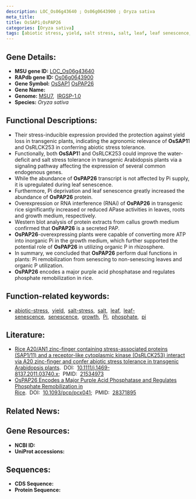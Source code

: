 ```yaml
---
description: LOC_Os06g43640 ; Os06g0643900 ; Oryza sativa
meta_title:
title: OsSAP1;OsPAP26
categories: [Oryza sativa]
tags: [abiotic stress, yield, salt stress, salt, leaf, leaf senescence, senescence, growth, Pi, phosphate,  pi ]
---
```


## Gene Details:
- **MSU gene ID:** [LOC_Os06g43640](http://rice.uga.edu/cgi-bin/ORF_infopage.cgi?orf=LOC_Os06g43640)  
- **RAPdb gene ID:** [Os06g0643900](https://rapdb.dna.affrc.go.jp/locus/?name=Os06g0643900)  
- **Gene Symbol:** <u>OsSAP1</u>&nbsp;<u>OsPAP26</u>
- **Gene Name:**
- **Genome:**  [MSU7](http://rice.uga.edu/),&nbsp;&nbsp;[IRGSP-1.0](https://rapdb.dna.affrc.go.jp/download/irgsp1.html)
- **Species:** *Oryza sativa*

## Functional Descriptions:
   - Their stress-inducible expression provided the protection against yield loss in transgenic plants, indicating the agronomic relevance of **OsSAP1**1 and OsRLCK253 in conferring abiotic stress tolerance.
   - Functionally, both **OsSAP1**1 and OsRLCK253 could improve the water-deficit and salt stress tolerance in transgenic Arabidopsis plants via a signaling pathway affecting the expression of several common endogenous genes.
   - While the abundance of **OsPAP26** transcript is not affected by Pi supply, it is upregulated during leaf senescence.
   - Furthermore, Pi deprivation and leaf senescence greatly increased the abundance of **OsPAP26** protein.
   - Overexpression or RNA interference (RNAi) of **OsPAP26** in transgenic rice significantly increased or reduced APase activities in leaves, roots and growth medium, respectively.
   - Western blot analysis of protein extracts from callus growth medium confirmed that **OsPAP26** is a secreted PAP.
   - **OsPAP26**-overexpressing plants were capable of converting more ATP into inorganic Pi in the growth medium, which further supported the potential role of **OsPAP26** in utilizing organic P in rhizosphere.
   - In summary, we concluded that **OsPAP26** perform dual functions in plants: Pi remobilization from senescing to non-senescing leaves and organic P utilization.
   - **OsPAP26** encodes a major purple acid phosphatase and regulates phosphate remobilization in rice.

## Function-related keywords:
   - [abiotic-stress](/tags/abiotic-stress/),&nbsp;&nbsp;[yield](/tags/yield/),&nbsp;&nbsp;[salt-stress](/tags/salt-stress/),&nbsp;&nbsp;[salt](/tags/salt/),&nbsp;&nbsp;[leaf](/tags/leaf/),&nbsp;&nbsp;[leaf-senescence](/tags/leaf-senescence/),&nbsp;&nbsp;[senescence](/tags/senescence/),&nbsp;&nbsp;[growth](/tags/growth/),&nbsp;&nbsp;[Pi](/tags/Pi/),&nbsp;&nbsp;[phosphate](/tags/phosphate/),&nbsp;&nbsp;[pi](/tags/pi/)

## Literature:
   - [Rice A20/AN1 zinc-finger containing stress-associated proteins (SAP1/11) and a receptor-like cytoplasmic kinase (OsRLCK253) interact via A20 zinc-finger and confer abiotic stress tolerance in transgenic Arabidopsis plants](https://www.doi.org/10.1111/j.1469-8137.2011.03740.x).&nbsp;&nbsp;DOI:&nbsp;&nbsp;[10.1111/j.1469-8137.2011.03740.x](https://www.doi.org/10.1111/j.1469-8137.2011.03740.x);&nbsp;&nbsp;PMID:&nbsp;&nbsp;[21534973](https://pubmed.ncbi.nlm.nih.gov/21534973/)
   - [OsPAP26 Encodes a Major Purple Acid Phosphatase and Regulates Phosphate Remobilization in Rice](https://www.doi.org/10.1093/pcp/pcx041).&nbsp;&nbsp;DOI:&nbsp;&nbsp;[10.1093/pcp/pcx041](https://www.doi.org/10.1093/pcp/pcx041);&nbsp;&nbsp;PMID:&nbsp;&nbsp;[28371895](https://pubmed.ncbi.nlm.nih.gov/28371895/)

## Related News:

## Gene Resources:
- **NCBI ID:**  []()
- **UniProt accessions:** [](https://www.uniprot.org/uniprotkb//entry)

## Sequences:
- **CDS Sequence:**
- **Protein Sequence:**
